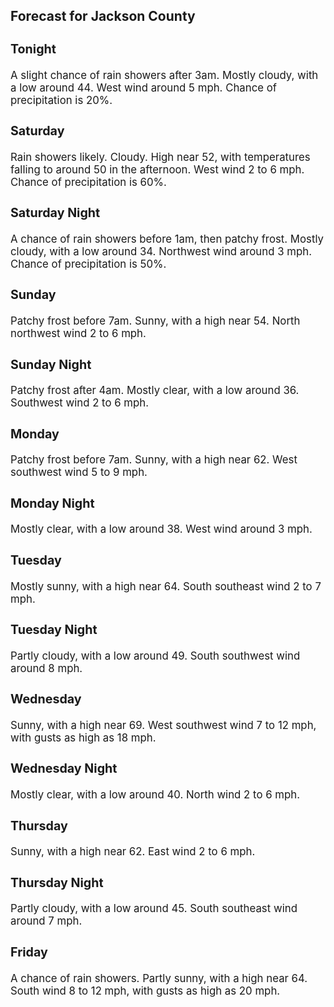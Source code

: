 <div>
   <h2>Forecast for Jackson County</h2>
   <p>
      <div style="font-size:120%">
         <h3>Tonight</h3>A slight chance of rain showers after 3am. Mostly cloudy, with a low around 44. West wind around 5 mph. Chance of precipitation
         is 20%.<br></div>
   </p>
   <p>
      <div style="font-size:120%">
         <h3>Saturday</h3>Rain showers likely. Cloudy. High near 52, with temperatures falling to around 50 in the afternoon. West wind 2 to 6 mph.
         Chance of precipitation is 60%.<br></div>
   </p>
   <p>
      <div style="font-size:120%">
         <h3>Saturday Night</h3>A chance of rain showers before 1am, then patchy frost. Mostly cloudy, with a low around 34. Northwest wind around 3 mph.
         Chance of precipitation is 50%.<br></div>
   </p>
   <p>
      <div style="font-size:120%">
         <h3>Sunday</h3>Patchy frost before 7am. Sunny, with a high near 54. North northwest wind 2 to 6 mph.<br></div>
   </p>
   <p>
      <div style="font-size:120%">
         <h3>Sunday Night</h3>Patchy frost after 4am. Mostly clear, with a low around 36. Southwest wind 2 to 6 mph.<br></div>
   </p>
   <p>
      <div style="font-size:120%">
         <h3>Monday</h3>Patchy frost before 7am. Sunny, with a high near 62. West southwest wind 5 to 9 mph.<br></div>
   </p>
   <p>
      <div style="font-size:120%">
         <h3>Monday Night</h3>Mostly clear, with a low around 38. West wind around 3 mph.<br></div>
   </p>
   <p>
      <div style="font-size:120%">
         <h3>Tuesday</h3>Mostly sunny, with a high near 64. South southeast wind 2 to 7 mph.<br></div>
   </p>
   <p>
      <div style="font-size:120%">
         <h3>Tuesday Night</h3>Partly cloudy, with a low around 49. South southwest wind around 8 mph.<br></div>
   </p>
   <p>
      <div style="font-size:120%">
         <h3>Wednesday</h3>Sunny, with a high near 69. West southwest wind 7 to 12 mph, with gusts as high as 18 mph.<br></div>
   </p>
   <p>
      <div style="font-size:120%">
         <h3>Wednesday Night</h3>Mostly clear, with a low around 40. North wind 2 to 6 mph.<br></div>
   </p>
   <p>
      <div style="font-size:120%">
         <h3>Thursday</h3>Sunny, with a high near 62. East wind 2 to 6 mph.<br></div>
   </p>
   <p>
      <div style="font-size:120%">
         <h3>Thursday Night</h3>Partly cloudy, with a low around 45. South southeast wind around 7 mph.<br></div>
   </p>
   <p>
      <div style="font-size:120%">
         <h3>Friday</h3>A chance of rain showers. Partly sunny, with a high near 64. South wind 8 to 12 mph, with gusts as high as 20 mph.<br></div>
   </p>
</div>